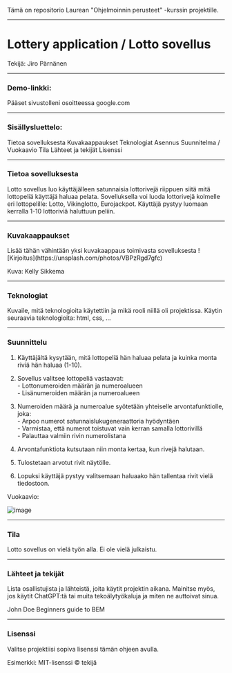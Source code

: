 Tämä on repositorio Laurean "Ohjelmoinnin perusteet" -kurssin projektille.

<hr>

<h1>Lottery application / Lotto sovellus</h1>
Tekijä: Jiro Pärnänen

<hr>

<h3>Demo-linkki:</h3>
Pääset sivustolleni osoitteessa google.com

<hr>

<h3>Sisällysluettelo:</h3>
Tietoa sovelluksesta
Kuvakaappaukset
Teknologiat
Asennus
Suunnitelma / Vuokaavio
Tila
Lähteet ja tekijät
Lisenssi

<hr>

<h3>Tietoa sovelluksesta</h3>
Lotto sovellus luo käyttäjälleen satunnaisia lottorivejä riippuen siitä mitä lottopeliä käyttäjä haluaa pelata.
Sovelluksella voi luoda lottorivejä kolmelle eri lottopelille: Lotto, Vikinglotto, Eurojackpot.
Käyttäjä pystyy luomaan kerralla 1-10 lottoriviä haluttuun peliin.

<hr>

<h3>Kuvakaappaukset</h3>
Lisää tähän vähintään yksi kuvakaappaus toimivasta sovelluksesta
![Kirjoitus](https://unsplash.com/photos/VBPzRgd7gfc)

Kuva: Kelly Sikkema

<hr>

<h3>Teknologiat</h3>
Kuvaile, mitä teknologioita käytettiin ja mikä rooli niillä oli projektissa.
Käytin seuraavia teknologioita: html, css, ...

<hr>

<h3>Suunnittelu</h3>

1) Käyttäjältä kysytään, mitä lottopeliä hän haluaa pelata ja kuinka monta riviä hän haluaa (1-10).

2) Sovellus valitsee lottopeliä vastaavat:<br>
        - Lottonumeroiden määrän ja numeroalueen<br>
        - Lisänumeroiden määrän ja numeroalueen

3) Numeroiden määrä ja numeroalue syötetään yhteiselle arvontafunktiolle, joka:<br>
        - Arpoo numerot satunnaislukugeneraattoria hyödyntäen<br>
        - Varmistaa, että numerot toistuvat vain kerran samalla lottorivillä<br>
        - Palauttaa valmiin rivin numerolistana

4) Arvontafunktiota kutsutaan niin monta kertaa, kun rivejä halutaan.
     
5) Tulostetaan arvotut rivit näytölle.

6) Lopuksi käyttäjä pystyy valitsemaan haluaako hän tallentaa rivit vielä tiedostoon.

<p>Vuokaavio:</p>

![image](https://github.com/user-attachments/assets/3dc969f4-745f-4d04-9986-06d36c54ef24)

<hr>

<h3>Tila</h3>
Lotto sovellus on vielä työn alla. Ei ole vielä julkaistu.

<hr>

<h3>Lähteet ja tekijät</h3>
Lista osallistujista ja lähteistä, joita käytit projektin aikana. Mainitse myös, jos käytit ChatGPT:tä tai muita tekoälytyökaluja ja miten ne auttoivat sinua.

John Doe
Beginners guide to BEM

<hr>

<h3>Lisenssi</h3>
Valitse projektiisi sopiva lisenssi tämän ohjeen avulla.

Esimerkki: MIT-lisenssi © tekijä
